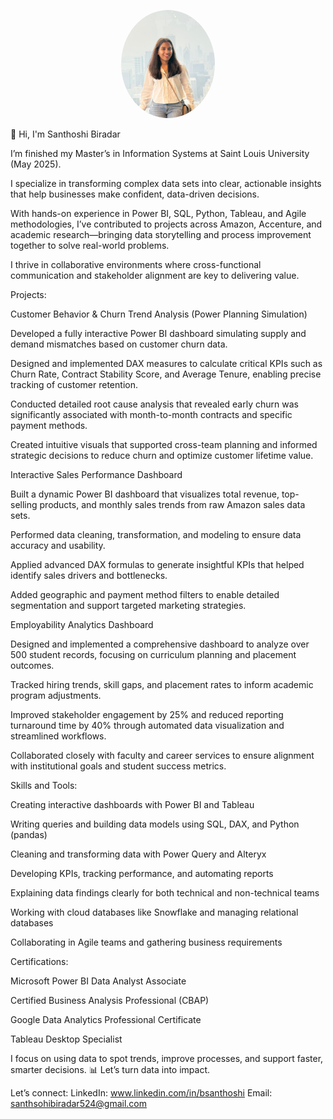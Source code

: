 <p align="center">
  <img src="images/profile.jpg" width="150" style="border-radius: 50%;" alt="Santhoshi Biradar" />
</p>
👋 Hi, I'm Santhoshi Biradar

I’m finished my Master’s in Information Systems at Saint Louis University (May 2025).

I specialize in transforming complex data sets into clear, actionable insights that help businesses make confident, data-driven decisions.

With hands-on experience in Power BI, SQL, Python, Tableau, and Agile methodologies, I’ve contributed to projects across Amazon, Accenture, and academic research—bringing data storytelling and process improvement together to solve real-world problems.

I thrive in collaborative environments where cross-functional communication and stakeholder alignment are key to delivering value.

Projects:

Customer Behavior & Churn Trend Analysis (Power Planning Simulation)

Developed a fully interactive Power BI dashboard simulating supply and demand mismatches based on customer churn data.

Designed and implemented DAX measures to calculate critical KPIs such as Churn Rate, Contract Stability Score, and Average Tenure, enabling precise tracking of customer retention.

Conducted detailed root cause analysis that revealed early churn was significantly associated with month-to-month contracts and specific payment methods.

Created intuitive visuals that supported cross-team planning and informed strategic decisions to reduce churn and optimize customer lifetime value.

Interactive Sales Performance Dashboard

Built a dynamic Power BI dashboard that visualizes total revenue, top-selling products, and monthly sales trends from raw Amazon sales data sets.

Performed data cleaning, transformation, and modeling to ensure data accuracy and usability.

Applied advanced DAX formulas to generate insightful KPIs that helped identify sales drivers and bottlenecks.

Added geographic and payment method filters to enable detailed segmentation and support targeted marketing strategies.

Employability Analytics Dashboard

Designed and implemented a comprehensive dashboard to analyze over 500 student records, focusing on curriculum planning and placement outcomes.

Tracked hiring trends, skill gaps, and placement rates to inform academic program adjustments.

Improved stakeholder engagement by 25% and reduced reporting turnaround time by 40% through automated data visualization and streamlined workflows.

Collaborated closely with faculty and career services to ensure alignment with institutional goals and student success metrics.

Skills and Tools:

Creating interactive dashboards with Power BI and Tableau

Writing queries and building data models using SQL, DAX, and Python (pandas)

Cleaning and transforming data with Power Query and Alteryx

Developing KPIs, tracking performance, and automating reports

Explaining data findings clearly for both technical and non-technical teams

Working with cloud databases like Snowflake and managing relational databases

Collaborating in Agile teams and gathering business requirements

Certifications:

Microsoft Power BI Data Analyst Associate

Certified Business Analysis Professional (CBAP)

Google Data Analytics Professional Certificate

Tableau Desktop Specialist

I focus on using data to spot trends, improve processes, and support faster, smarter decisions.
📊 Let’s turn data into impact.

Let’s connect:
LinkedIn: www.linkedin.com/in/bsanthoshi
Email: santhsohibiradar524@gmail.com
